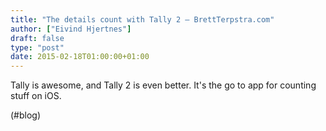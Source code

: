 ```yaml
---
title: "The details count with Tally 2 – BrettTerpstra.com"
author: ["Eivind Hjertnes"]
draft: false
type: "post"
date: 2015-02-18T01:00:00+01:00
---
```


Tally is awesome, and Tally 2 is even better. It's the go to app for
counting stuff on iOS.

(#blog)
